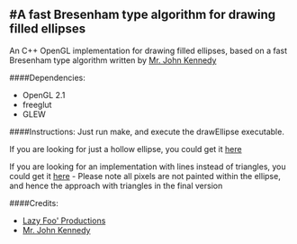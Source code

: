 #A fast Bresenham type algorithm for drawing filled ellipses
----

An C++ OpenGL implementation for drawing filled ellipses, based on a fast Bresenham type algorithm written by [Mr. John Kennedy](https://web.archive.org/web/20120225095359/http://homepage.smc.edu/kennedy_john/belipse.pdf)

####Dependencies:
- OpenGL 2.1
- freeglut
- GLEW

####Instructions:
Just run make, and execute the drawEllipse executable.

If you are looking for just a hollow ellipse, you could get it [here](https://github.com/notprathap/filled-ellipse/releases/tag/filled-ellipse-with-triangles)

If you are looking for an implementation with lines instead of triangles, you could get it [here](https://github.com/notprathap/filled-ellipse/releases/tag/filled-ellipse-with-lines) - Please note all pixels are not painted within the ellipse, and hence the approach with triangles in the final version

####Credits:
- [Lazy Foo' Productions](http://lazyfoo.net/tutorials/OpenGL/index.php)
- [Mr. John Kennedy](https://web.archive.org/web/20120225095359/http://homepage.smc.edu/kennedy_john/belipse.pdf)

